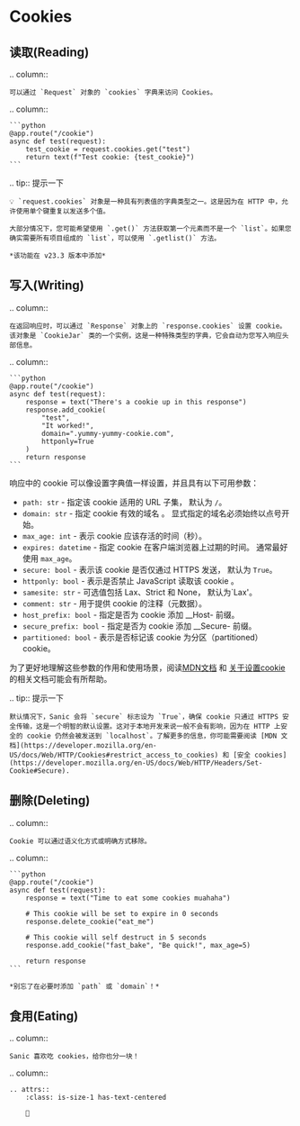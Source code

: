 # Cookies

## 读取(Reading)

.. column::

```
可以通过 `Request` 对象的 `cookies` 字典来访问 Cookies。
```

.. column::

````
```python
@app.route("/cookie")
async def test(request):
    test_cookie = request.cookies.get("test")
    return text(f"Test cookie: {test_cookie}")
```
````

.. tip:: 提示一下

```
💡 `request.cookies` 对象是一种具有列表值的字典类型之一。这是因为在 HTTP 中，允许使用单个键重复以发送多个值。

大部分情况下，您可能希望使用 `.get()` 方法获取第一个元素而不是一个 `list`。如果您确实需要所有项目组成的 `list`，可以使用 `.getlist()` 方法。

*该功能在 v23.3 版本中添加*
```

## 写入(Writing)

.. column::

```
在返回响应时，可以通过 `Response` 对象上的 `response.cookies` 设置 cookie。该对象是 `CookieJar` 类的一个实例，这是一种特殊类型的字典，它会自动为您写入响应头部信息。
```

.. column::

````
```python
@app.route("/cookie")
async def test(request):
    response = text("There's a cookie up in this response")
    response.add_cookie(
        "test",
        "It worked!",
        domain=".yummy-yummy-cookie.com",
        httponly=True
    )
    return response
```
````

响应中的 cookie 可以像设置字典值一样设置，并且具有以下可用参数：

- `path: str` - 指定该 cookie 适用的 URL 子集， 默认为 `/`。
- `domain: str` - 指定 cookie 有效的域名 。 显式指定的域名必须始终以点号开始。
- `max_age: int` - 表示 cookie 应该存活的时间（秒）。
- `expires: datetime` - 指定 cookie 在客户端浏览器上过期的时间。 通常最好使用 `max_age`。
- `secure: bool` - 表示该 cookie 是否仅通过 HTTPS 发送， 默认为 `True`。
- `httponly: bool` - 表示是否禁止 JavaScript 读取该 cookie 。
- `samesite: str` - 可选值包括 Lax、Strict 和 None， 默认为\`Lax'。
- `comment: str` - 用于提供 cookie 的注释（元数据）。
- `host_prefix: bool` - 指定是否为 cookie 添加 __Host- 前缀。
- `secure_prefix: bool` - 指定是否为 cookie 添加 __Secure- 前缀。
- `partitioned: bool` - 表示是否标记该 cookie 为分区（partitioned）cookie。

为了更好地理解这些参数的作用和使用场景，阅读[MDN文档](https://developer.mozilla.org/en-US/docs/Web/HTTP/Cookies)  和 [关于设置cookie](https://developer.mozilla.org/en-US/docs/Web/HTTP/Headers/Set-Cookie)的相关文档可能会有所帮助。

.. tip:: 提示一下

```
默认情况下，Sanic 会将 `secure` 标志设为 `True`，确保 cookie 只通过 HTTPS 安全传输，这是一个明智的默认设置。这对于本地开发来说一般不会有影响，因为在 HTTP 上安全的 cookie 仍然会被发送到 `localhost`。了解更多的信息，你可能需要阅读 [MDN 文档](https://developer.mozilla.org/en-US/docs/Web/HTTP/Cookies#restrict_access_to_cookies) 和 [安全 cookies](https://developer.mozilla.org/en-US/docs/Web/HTTP/Headers/Set-Cookie#Secure).
```

## 删除(Deleting)

.. column::

```
Cookie 可以通过语义化方式或明确方式移除。
```

.. column::

````
```python
@app.route("/cookie")
async def test(request):
    response = text("Time to eat some cookies muahaha")

    # This cookie will be set to expire in 0 seconds
    response.delete_cookie("eat_me")

    # This cookie will self destruct in 5 seconds
    response.add_cookie("fast_bake", "Be quick!", max_age=5)

    return response
```

*别忘了在必要时添加 `path` 或 `domain`！*
````

## 食用(Eating)

.. column::

```
Sanic 喜欢吃 cookies，给你也分一块！
```

.. column::

```
.. attrs::
    :class: is-size-1 has-text-centered
    
    🍪
```
